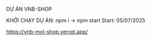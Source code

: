 DỰ ÁN VNB-SHOP

KHỞI CHẠY DỰ ÁN: npm i -> npm start
Start: 05/07/2025

https://vnb-mol-shop.vercel.app/
